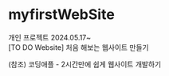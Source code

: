 # myfirstWebSite
개인 프로젝트 2024.05.17~
<br>
[TO DO Website] 처음 해보는 웹사이트 만들기



(참조) 코딩애플 - 2시간만에 쉽게 웹사이트 개발하기

